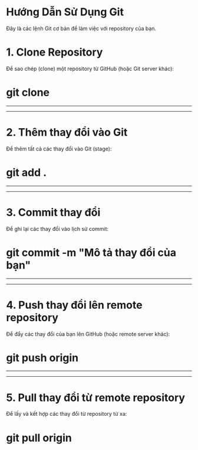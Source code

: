 # Hướng Dẫn Sử Dụng Git

Đây là các lệnh Git cơ bản để làm việc với repository của bạn.

# 1. Clone Repository
Để sao chép (clone) một repository từ GitHub (hoặc Git server khác):
# git clone <repository-url>


--------------------------------------------------------------------
--------------------------------------------------------------------
# 2. Thêm thay đổi vào Git
Để thêm tất cả các thay đổi vào Git (stage):
# git add .


--------------------------------------------------------------------
--------------------------------------------------------------------
# 3. Commit thay đổi
Để ghi lại các thay đổi vào lịch sử commit:
# git commit -m "Mô tả thay đổi của bạn"


--------------------------------------------------------------------
--------------------------------------------------------------------
# 4. Push thay đổi lên remote repository
Để đẩy các thay đổi của bạn lên GitHub (hoặc remote server khác):
# git push origin <branch-name>


--------------------------------------------------------------------
--------------------------------------------------------------------
# 5. Pull thay đổi từ remote repository
Để lấy và kết hợp các thay đổi từ repository từ xa:
# git pull origin <branch-name>








